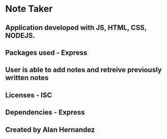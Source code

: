 # Note Taker 

## Application developed with JS, HTML, CSS, NODEJS. 

## Packages used - Express

##  User is able to add notes and retreive previously written notes 

## Licenses - ISC

## Dependencies - Express

## Created by Alan Hernandez